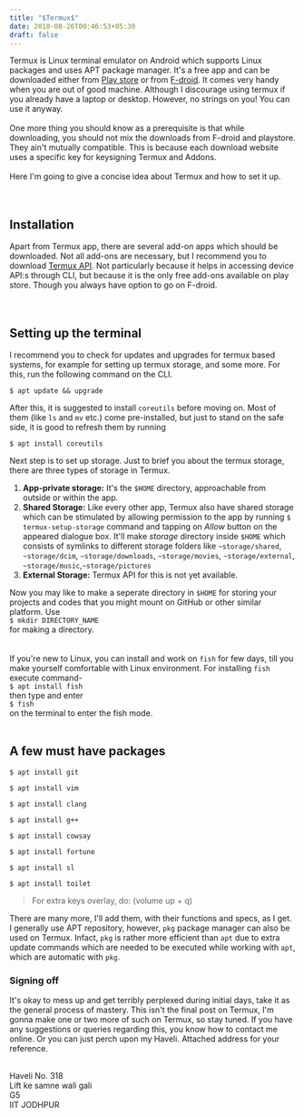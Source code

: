 ```yaml
---
title: "$Termux$"
date: 2018-08-26T00:46:53+05:30
draft: false
---
```


Termux is Linux terminal emulator on Android which supports Linux packages and uses APT package manager. It's a free app and can be downloaded either from [Play store](https://play.google.com/store/apps/details?id=com.termux) or from [F-droid](https://f-droid.org/en/packages/com.termux/). It comes very handy when you are out of good machine. Although I discourage using termux if you already have a laptop or desktop. However, no strings on you! You can use it anyway.<br><br>
One more thing you should know as a prerequisite is that while downloading, you should not mix the downloads from F-droid and playstore. They ain't mutually compatible. This is because each download website uses a specific key for keysigning Termux and Addons.<br><br>
Here I'm going to give a concise idea about Termux and how to set it up.<br><br><br>
## Installation
Apart from Termux app, there are several add-on apps which should be downloaded. Not all add-ons are necessary, but I recommend you to download [Termux API](https://play.google.com/store/apps/details?id=com.termux.api). Not particularly because it helps in accessing device API:s through CLI, but because it is the only free add-ons available on play store. Though you always have option to go on F-droid.<br><br><br>
## Setting up the terminal
I recommend you to check for updates and upgrades for termux based systems, for example for setting up termux storage, and some more. For this, run the following command on the CLI.<br>

```$ apt update && upgrade``` 


After this, it is suggested to install `coreutils` before moving on. Most of them (like `ls` and `mv` etc.) come pre-installed, but just to stand on the safe side, it is good to refresh them by running <br>

```$ apt install coreutils``` 


Next step is to set up storage. Just to brief you about the termux storage, there are three types of storage in Termux.

1. **App-private storage:** It's the `$HOME` directory, approachable from outside or within the app.
2. **Shared Storage:** Like every other app, Termux also have shared storage which can be stimulated by allowing permission to the app by running ```$ termux-setup-storage``` command and tapping on _Allow_ button on the appeared dialogue box. It'll make _storage_ directory inside ```$HOME``` which consists of symlinks to different storage folders like ```~storage/shared```, ```~storage/dcim```, ```~storage/downloads```, ```~storage/movies```, ```~storage/external```, ```~storage/music```,```~storage/pictures```
3. **External Storage:** Termux API for this is not yet available.


Now you may like to make a seperate directory in ```$HOME``` for storing your projects and codes that you might mount on GitHub or other similar platform. Use <br>
```$ mkdir DIRECTORY_NAME```<br>
for making a directory. <br><br><br>
If you're new to Linux, you can install and work on ```fish``` for few days, till you make yourself comfortable with Linux environment. For installing ```fish``` execute command- <br>
```$ apt install fish``` <br>
then type and enter <br>
```$ fish``` <br>
on the terminal to enter the fish mode.<br><br>
## A few must have packages 
```$ apt install git```

```$ apt install vim```

```$ apt install clang```

```$ apt install g++```

```$ apt install cowsay```

```$ apt install fortune```

```$ apt install sl```

```$ apt install toilet```

> For extra keys overlay, do: (volume up + q)

There are many more, I'll add them, with their functions and specs, as I get. 
<br>
I generally use APT repository, however, ```pkg``` package manager can also be used on Termux. Infact, ```pkg``` is rather more efficient than ```apt``` due to extra update commands which are needed to be executed while working with ```apt```, which are automatic with ```pkg```. 


### Signing off
It's okay to mess up and get terribly perplexed during initial days, take it as the general process of mastery. This isn't the final post on Termux, I'm gonna make one or two more of such on Termux, so stay tuned. If you have any suggestions or queries regarding this, you know how to contact me online. Or you can just perch upon my Haveli. Attached address for your reference.<br><br>

Haveli No. 318<br>
Lift ke samne wali gali<br>
G5<br>
IIT JODHPUR
